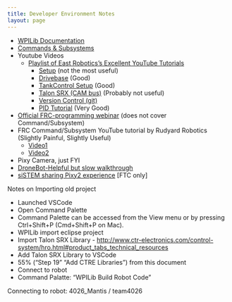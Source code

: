 ```yaml
---
title: Developer Environment Notes
layout: page
---
```


- [WPILib Documentation][wpilib-docs]
- [Commands & Subsystems][commands-and-subsystems]
- Youtube Videos
  - [Playlist of East Robotics’s Excellent YouTube Tutorials][east-robotics-youtube-playlist]
    - [Setup][east-robotics-video-setup] (not the most useful)
    - [Drivebase][east-robotics-video-drivebase] (Good)
    - [TankControl Setup][east-robotics-video-tank-control] (Good)
    - [Talon SRX (CAM bus)][east-robotics-video-talon-srx] (Probably not useful)
    - [Version Control (git)][east-robotics-version-control-git]
    - [PID Tutorial][east-robotics-pid-controller] (Very Good)
- [Official FRC-programming webinar][frc-programming-webinar] (does not cover Command/Subsystem)
- FRC Command/Subsystem YouTube tutorial by Rudyard Robotics (Slightly Painful, Slightly Useful)
  - [Video1][rudyard-robotics-video-1]
  - [Video2][rudyard-robotics-video-2]
- Pixy Camera, just FYI
- [DroneBot-Helpful but slow walkthrough][dronebot-walkthrough-video]
- [siSTEM sharing Pixy2 experience][sistem-sharing-pixy2] [FTC only]


Notes on Importing old project
- Launched VSCode
- Open Command Palette
- Command Palette can be accessed from the View menu or by pressing Ctrl+Shift+P (Cmd+Shift+P on Mac).
- WPILib import eclipse project
- Import Talon SRX Library - http://www.ctr-electronics.com/control-system/hro.html#product_tabs_technical_resources
- Add Talon SRX Library to VSCode
- 55% (“Step 19” “Add CTRE Libraries”) from this document
- Connect to robot
- Command Palatte: “WPILib Build Robot Code”

Connecting to robot: 4026_Mantis / team4026

[wpilib-docs]: https://wpilib.screenstepslive.com/s/currentCS
[commands-and-subsystems]: https://wpilib.screenstepslive.com/s/currentCS/m/java/c/88893
[east-robotics-youtube-playlist]: https://www.youtube.com/playlist?list=PLUSdSy9CkwBIiISFMa_ThWmtFCKtYLUE_
[east-robotics-video-setup]: https://www.youtube.com/watch?v=b3buDnD8vWc&t=8s&list=PLUSdSy9CkwBIiISFMa_ThWmtFCKtYLUE_&index=2
[east-robotics-video-drivebase]: https://www.youtube.com/watch?v=vz_C-LqmTJA&t=0s&list=PLUSdSy9CkwBIiISFMa_ThWmtFCKtYLUE_&index=3
[east-robotics-video-tank-control]: https://www.youtube.com/watch?v=herfqqjAiM0&t=0s&list=PLUSdSy9CkwBIiISFMa_ThWmtFCKtYLUE_&index=4
[east-robotics-video-talon-srx]: https://www.youtube.com/watch?v=gqfiysI20ZY&t=0s&list=PLUSdSy9CkwBIiISFMa_ThWmtFCKtYLUE_&index=5
[east-robotics-version-control-git]: https://www.youtube.com/watch?v=boeCjJKg-LY&t=129s&list=PLUSdSy9CkwBIiISFMa_ThWmtFCKtYLUE_&index=6
[east-robotics-pid-controller]: https://www.youtube.com/watch?v=_mKlRbapkXo
[frc-programming-webinar]: https://www.youtube.com/watch?v=tR8wtXd2Ack
[rudyard-robotics-video-1]: https://www.youtube.com/watch?v=t-otjytqzCw
[rudyard-robotics-video-2]: https://www.youtube.com/watch?v=t-otjytqzCw
[dronebot-walkthrough-video]: https://www.youtube.com/watch?v=391dXDjqzXA
[sistem-sharing-pixy2]: https://www.youtube.com/watch?v=YWBXLoB47is&t=7s